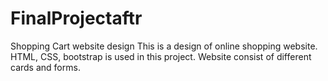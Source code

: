 # FinalProjectaftr
Shopping Cart website design
This is a design of online shopping website.
HTML, CSS, bootstrap is used in this project.
Website consist of different cards and forms.
